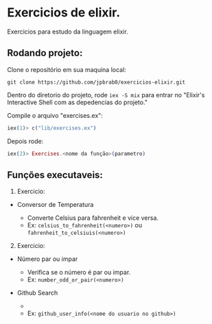 # Exercicios de elixir.

Exercicios para estudo da linguagem elixir.

## Rodando projeto:

Clone o repositório em sua maquina local:

```git
git clone https://github.com/jpbrab0/exercicios-elixir.git
```


Dentro do diretorio do projeto, rode `iex -S mix` para entrar no "Elixir's Interactive Shell com as depedencias do projeto."

Compile o arquivo "exercises.ex":
```elixir
iex(1)> c("lib/exercises.ex")
```

Depois rode:

```elixir
iex(2)> Exercises.<nome da função>(parametro)
```

## Funções executaveis:

1. Exercicio: 

* Conversor de Temperatura
  
  - Converte Celsius para fahrenheit e vice versa.
  - Ex: `celsius_to_fahrenheit(<numero>)` ou `fahrenheit_to_celsiuis(<numero>)`
2. Exercicio:

* Número par ou impar

  - Verifica se o número é par ou impar.
  - Ex: `number_odd_or_pair(<numero>)`

* Github Search

  -
  - Ex: `github_user_info(<nome do usuario no github>)`
